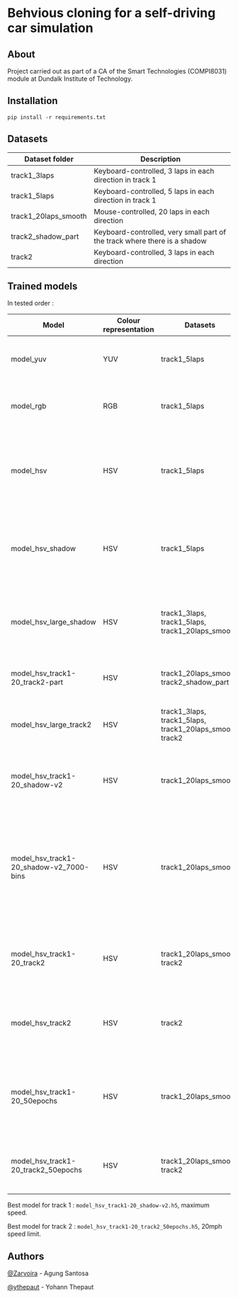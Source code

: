 # Behvious cloning for a self-driving car simulation

## About

Project carried out as part of a CA of the Smart Technologies (COMPI8031) module at Dundalk Institute of Technology.


## Installation

`pip install -r requirements.txt`


## Datasets

| Dataset folder       | Description                                                               |
|----------------------|---------------------------------------------------------------------------|
| track1_3laps         | Keyboard-controlled, 3 laps in each direction in track 1                  |
| track1_5laps         | Keyboard-controlled, 5 laps in each direction in track 1                  |
| track1_20laps_smooth | Mouse-controlled, 20 laps in each direction                               |
| track2_shadow_part   | Keyboard-controlled, very small part of the track where there is a shadow |
| track2               | Keyboard-controlled, 3 laps in each direction                             |


## Trained models

In tested order :

| Model                                   | Colour representation | Datasets                                                 | Shadow augmentation   | Other                                                                                | Result on track 1                                       | Result on track 2                                                                |
|-----------------------------------------|-----------------------|----------------------------------------------------------|-----------------------|--------------------------------------------------------------------------------------|---------------------------------------------------------|----------------------------------------------------------------------------------|
| model_yuv                               | YUV                   | track1_5laps                                             | No                    |                                                                                      | Drives fine, completes multiple laps                    | Drives on the right and immediately crashes                                      |
| model_rgb                               | RGB                   | track1_5laps                                             | No                    |                                                                                      | Drives fine, completes multiple laps                    | Drives on the right and immediately crashes                                      |
| model_hsv                               | HSV                   | track1_5laps                                             | No                    |                                                                                      | Drives fine, completes multiple laps                    | Manage to drive on the road for the first seconds then crashes on the first turn |
| model_hsv_shadow                        | HSV                   | track1_5laps                                             | Yes (2944bf9 version) |                                                                                      | Drives fine, completes multiple laps                    | Drives fine until the road gets into a shadow, then the car crashes on the left  |
| model_hsv_large_shadow                  | HSV                   | track1_3laps, track1_5laps, track1_20laps_smooth         | Yes                   |                                                                                      | Drives perfectly, completes multiple laps at full speed | Drives fine until the road gets into a shadow, then the car crashes on the left  |
| model_hsv_track1-20_track2-part         | HSV                   | track1_20laps_smooth, track2_shadow_part                 | No                    |                                                                                      | Exits the road just before the bridge                   | Crashes inside the shadow part                                                   |
| model_hsv_large_track2                  | HSV                   | track1_3laps, track1_5laps, track1_20laps_smooth, track2 | No                    |                                                                                      | Exits the road immediately                              | Nearly crashes entering a shadow, crashes exiting it                             |
| model_hsv_track1-20_shadow-v2           | HSV                   | track1_20laps_smooth                                     | Yes (f1e397d version) |                                                                                      | Drives perfectly, completes multiple laps at full speed | Crashes immediately on the signs on the left side                                |
| model_hsv_track1-20_shadow-v2_7000-bins | HSV                   | track1_20laps_smooth                                     | Yes (f1e397d version) | With 7000 samples per bin to add bias so that the car drives more on a straight line | Drives perfectly, completes multiple laps at full speed | Crashes immediately on the signs on the left side                                |
| model_hsv_track1-20_track2              | HSV                   | track1_20laps_smooth, track2                             | Yes (f1e397d version) |                                                                                      | Exits the road immediately                              | Drives okay (20mph limit), then hits an obstacle just outside the road           |
| model_hsv_track2                        | HSV                   | track2                                                   | No                    |                                                                                      | Exits the road just before the bridge                   | Drives okay (20mph limit), then hits an obstacle just outside the road           |
| model_hsv_track1-20_50epochs            | HSV                   | track1_20laps_smooth                                     | Yes (f1e397d version) | With 50 epochs                                                                       | Drives perfectly, completes multiple laps at full speed | Manage to drive on the road for the first seconds then crashes on the first turn |
| model_hsv_track1-20_track2_50epochs     | HSV                   | track1_20laps_smooth, track2                             | Yes (f1e397d version) | With 50 epochs                                                                       | Exits the road just before the bridge                   | Drives okay (20mph limit), completes multiple laps                               |

Best model for track 1 : `model_hsv_track1-20_shadow-v2.h5`, maximum speed.

Best model for track 2 : `model_hsv_track1-20_track2_50epochs.h5`, 20mph speed limit.

## Authors

[@Zarvoira](https://github.com/Zarvoira) - Agung Santosa

[@ythepaut](https://github.com/ythepaut) - Yohann Thepaut
